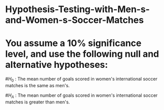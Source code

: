# Hypothesis-Testing-with-Men-s-and-Women-s-Soccer-Matches
# You assume a **10% significance level**, and use the following null and alternative hypotheses:

#$H_0$ : The mean number of goals scored in women's international soccer matches is the same as men's.

#$H_A$ : The mean number of goals scored in women's international soccer matches is greater than men's.
